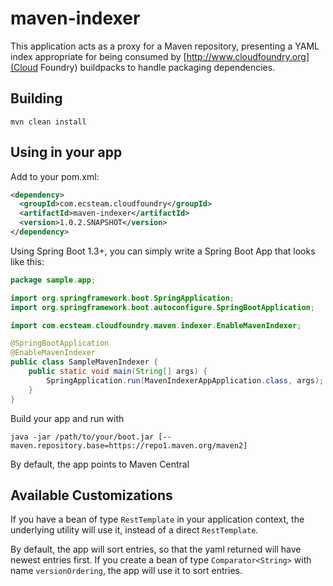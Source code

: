 # maven-indexer

This application acts as a proxy for a Maven repository, presenting a YAML index appropriate for being consumed by
[http://www.cloudfoundry.org](Cloud Foundry) buildpacks to handle packaging dependencies.

## Building

`mvn clean install`

## Using in your app
Add to your pom.xml:

```xml
<dependency>
  <groupId>com.ecsteam.cloudfoundry</groupId>
  <artifactId>maven-indexer</artifactId>
  <version>1.0.2.SNAPSHOT</version>
</dependency>
```

Using Spring Boot 1.3+, you can simply write a Spring Boot App that looks like this:

```java
package sample.app;

import org.springframework.boot.SpringApplication;
import org.springframework.boot.autoconfigure.SpringBootApplication;

import com.ecsteam.cloudfoundry.maven.indexer.EnableMavenIndexer;

@SpringBootApplication
@EnableMavenIndexer
public class SampleMavenIndexer {
	public static void main(String[] args) {
		SpringApplication.run(MavenIndexerAppApplication.class, args);
	}
}
```

Build your app and run with

`java -jar /path/to/your/boot.jar [--maven.repository.base=https://repo1.maven.org/maven2]`

By default, the app points to Maven Central

## Available Customizations
If you have a bean of type `RestTemplate` in your application context, the underlying utility will use it,
instead of a direct `RestTemplate`.

By default, the app will sort entries, so that the yaml returned will have newest entries first. 
If you create a bean of type `Comparator<String>` with name `versionOrdering`, the app will use it
to sort entries.
